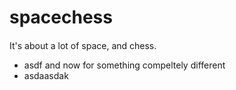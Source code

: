 # spacechess

####
It's about a lot of space, and chess.
* asdf
and now for something compeltely different
* asdaasdak
